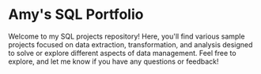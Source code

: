 # Amy's SQL Portfolio
Welcome to my SQL projects repository! Here, you'll find various sample projects focused on data extraction, transformation, and analysis designed to solve or explore different aspects of data management. Feel free to explore, and let me know if you have any questions or feedback!
